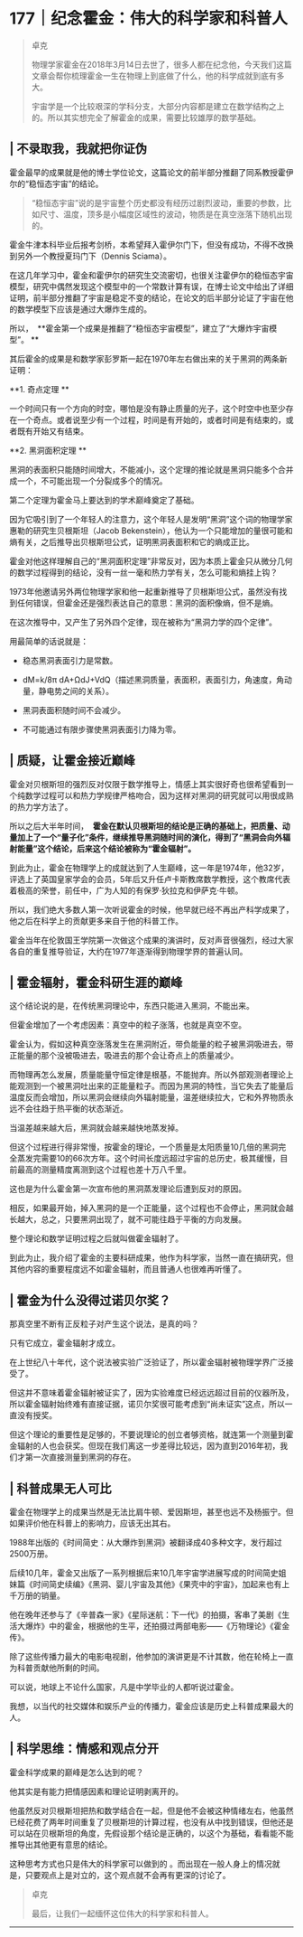 # 177｜纪念霍金：伟大的科学家和科普人

> 卓克
> 
> 物理学家霍金在2018年3月14日去世了，很多人都在纪念他，今天我们这篇文章会帮你梳理霍金一生在物理上到底做了什么，他的科学成就到底有多大。
> 
> 宇宙学是一个比较艰深的学科分支，大部分内容都是建立在数学结构之上的。所以其实想完全了解霍金的成果，需要比较雄厚的数学基础。

## | 不录取我，我就把你证伪

霍金最早的成果就是他的博士学位论文，这篇论文的前半部分推翻了同系教授霍伊尔的“稳恒态宇宙”的结论。

> “稳恒态宇宙”说的是宇宙整个历史都没有经历过剧烈波动，重要的参数，比如尺寸、温度，顶多是小幅度区域性的波动，物质是在真空涨落下随机出现的。

霍金牛津本科毕业后报考剑桥，本希望拜入霍伊尔门下，但没有成功，不得不改换到另外一个教授夏玛门下（Dennis Sciama）。

在这几年学习中，霍金和霍伊尔的研究生交流密切，也很关注霍伊尔的稳恒态宇宙模型，研究中偶然发现这个模型中的一个常数计算有误，在博士论文中给出了详细证明，前半部分推翻了宇宙是稳定不变的结论，在论文的后半部分论证了宇宙在他的数学模型下应该是通过大爆炸生成的。

所以，  **霍金第一个成果是推翻了“稳恒态宇宙模型”，建立了“大爆炸宇宙模型”。 **

其后霍金的成果是和数学家彭罗斯一起在1970年左右做出来的关于黑洞的两条新证明：

 **1. 奇点定理 **

一个时间只有一个方向的时空，哪怕是没有静止质量的光子，这个时空中也至少存在一个奇点。或者说至少有一个过程，时间是有开始的，或者时间是有结束的，或者既有开始又有结束。

 **2. 黑洞面积定理 **

黑洞的表面积只能随时间增大，不能减小，这个定理的推论就是黑洞只能多个合并成一个，不可能出现一个分裂成多个的情况。

第二个定理为霍金马上要达到的学术巅峰奠定了基础。

因为它吸引到了一个年轻人的注意力，这个年轻人是发明“黑洞”这个词的物理学家惠勒的研究生贝根斯坦（Jacob Bekenstein），他认为一个只能增加的量很可能和熵有关，之后推导出贝根斯坦公式，证明黑洞表面积和它的熵成正比。

霍金对他这样理解自己的“黑洞面积定理”非常反对，因为本质上霍金只从微分几何的数学过程得到的结论，没有一丝一毫和热力学有关，怎么可能和熵挂上钩？

1973年他邀请另外两位物理学家和他一起重新推导了贝根斯坦公式，虽然没有找到任何错误，但霍金还是强烈表达自己的意思：黑洞的面积像熵，但不是熵。

在这次推导中，又产生了另外四个定律，现在被称为“黑洞力学的四个定律”。

用最简单的话说就是：

* 稳态黑洞表面引力是常数。

* dM=k/8π dA+ΩdJ+VdQ（描述黑洞质量，表面积，表面引力，角速度，角动量，静电势之间的关系）。

* 黑洞表面积随时间不会减少。

* 不可能通过有限步骤使黑洞表面引力降为零。

## | 质疑，让霍金接近巅峰

霍金对贝根斯坦的强烈反对仅限于数学推导上，情感上其实很好奇也很希望看到一个纯数学过程可以和热力学规律严格吻合，因为这样对黑洞的研究就可以用很成熟的热力学方法了。

所以之后大半年时间，  **霍金在默认贝根斯坦的结论是正确的基础上，把质量、动量加上了一个“量子化”条件，继续推导黑洞随时间的演化，得到了“黑洞会向外辐射能量”这个结论，后来这个结论被称为“霍金辐射”。**  

到此为止，霍金在物理学上的成就达到了人生巅峰，这一年是1974年，他32岁，评选上了英国皇家学会的会员，5年后又升任卢卡斯教席数学教授，这个教席代表着极高的荣誉，前任中，广为人知的有保罗·狄拉克和伊萨克·牛顿。

所以，我们绝大多数人第一次听说霍金的时候，他早就已经不再出产科学成果了，他之后在科学上的贡献更多来自于他的科普工作。

霍金当年在伦敦国王学院第一次做这个成果的演讲时，反对声音很强烈，经过大家各自的重复推导验证，大约在1977年逐渐得到物理学界的普遍认同。

## | 霍金辐射，霍金科研生涯的巅峰

这个结论说的是，在传统黑洞理论中，东西只能进入黑洞，不能出来。

但霍金增加了一个考虑因素：真空中的粒子涨落，也就是真空不空。

霍金认为，假如这种真空涨落发生在黑洞附近，带负能量的粒子被黑洞吸进去，带正能量的那个没被吸进去，吸进去的那个会让奇点上的质量减少。

而物理再怎么发展，质量能量守恒定律是根基，不能抛弃。所以外部观测者理论上能观测到一个被黑洞吐出来的正能量粒子。而因为黑洞的特性，当它失去了能量后温度反而会增加，所以黑洞会继续向外辐射能量，温差继续拉大，它和外界物质永远不会往趋于热平衡的状态渐近。

当温差越来越大后，黑洞就会越来越快地蒸发掉。

但这个过程进行得非常慢，按霍金的理论，一个质量是太阳质量10几倍的黑洞完全蒸发完需要10的66次方年。这个时间长度远超过宇宙的总历史，极其缓慢，目前最高的测量精度离测到这个过程也差十万八千里。

这也是为什么霍金第一次宣布他的黑洞蒸发理论后遭到反对的原因。

相反，如果最开始，掉入黑洞的是一个正能量，这个过程也不会停止，黑洞就会越长越大，总之，只要黑洞出现了，就不可能往趋于平衡的方向发展。

整个理论和数学证明过程之后就叫做霍金辐射了。

到此为止，我介绍了霍金的主要科研成果，他作为科学家，当然一直在搞研究，但其他内容的重要程度远不如霍金辐射，而且普通人也很难再听懂了。

## | 霍金为什么没得过诺贝尔奖？

那真空里不断有正反粒子对产生这个说法，是真的吗？

只有它成立，霍金辐射才成立。

在上世纪八十年代，这个说法被实验广泛验证了，所以霍金辐射被物理学界广泛接受了。

但这并不意味着霍金辐射被证实了，因为实验难度已经远远超过目前的仪器所及，所以霍金辐射始终难有直接证据，诺贝尔奖很可能考虑到“尚未证实”这点，所以一直没有授奖。

但这个理论的重要性是足够的，不要说理论的创立者够资格，就连第一个测量到霍金辐射的人也会获奖。但现在我们离这一步差得比较远，因为直到2016年初，我们才第一次直接测量到黑洞的存在。

## | 科普成果无人可比

霍金在物理学上的成果当然是无法比肩牛顿、爱因斯坦，甚至也远不及杨振宁。但如果评价他在科普上的影响力，应该无出其右。

1988年出版的《时间简史：从大爆炸到黑洞》被翻译成40多种文字，发行超过2500万册。

后续10几年，霍金又出版了一系列根据后来10几年宇宙学进展写成的时间简史姐妹篇《时间简史续编》《黑洞、婴儿宇宙及其他》《果壳中的宇宙》，加起来也有上千万册的销量。

他在晚年还参与了《辛普森一家》《星际迷航：下一代》的拍摄，客串了美剧《生活大爆炸》中的霍金，根据他的生平，还拍摄过两部电影——《万物理论》《霍金传》。

除了这些传播力最大的电影电视剧，他参加的演讲更是不计其数，他在轮椅上一直为科普贡献他所剩的时间。

可以说，地球上不论什么国家，凡是中学毕业的人都听说过霍金。

我想，以当代的社交媒体和娱乐产业的传播力，霍金应该是历史上科普成果最大的人。

## | 科学思维：情感和观点分开

霍金科学成果的巅峰是怎么达到的呢？

他其实是有能力把情感因素和理论证明剥离开的。

他虽然反对贝根斯坦把热和数学结合在一起，但是他不会被这种情绪左右，他虽然已经花费了两年时间重复了贝根斯坦的计算过程，也没有从中找到错误，但他还是可以站在贝根斯坦的角度，先假设那个结论是正确的，以这个为基础，看看能不能推导出其他更有意思的结论。

这种思考方式也只是伟大的科学家可以做到的 。而出现在一般人身上的情况就是，只要观点上是对立的，这个观点就不会再有更深的讨论了。

> 卓克
> 
> 最后，让我们一起缅怀这位伟大的科学家和科普人。

---
